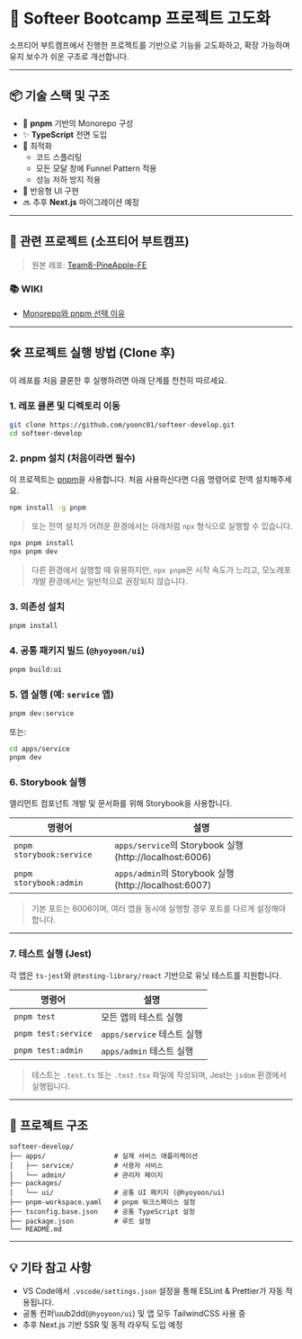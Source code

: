 # 🍍 Softeer Bootcamp 프로젝트 고도화

소프티어 부트캠프에서 진행한 프로젝트를 기반으로 기능을 고도화하고, 확장 가능하며 유지 보수가 쉬운 구조로 개선합니다.

---

## 📦 기술 스택 및 구조

- 🧶 **pnpm** 기반의 Monorepo 구성
- ✨ **TypeScript** 전면 도입
- 🚀 최적화
  - 코드 스플리팅
  - 모든 모달 창에 Funnel Pattern 적용
  - 성능 저하 방지 적용
- 📱 반응형 UI 구현
- 🔜 추후 **Next.js** 마이그레이션 예정

---

## 🧹 관련 프로젝트 (소프티어 부트캠프)

> 원본 레포: [Team8-PineApple-FE](https://github.com/softeerbootcamp4th/Team8-PineApple-FE)

### 📚 WIKI

- [Monorepo와 pnpm 선택 이유](https://github.com/yoonc01/softeer-develop/wiki/%EB%AA%A8%EB%85%B8%EB%A0%88%ED%8F%AC%EC%99%80-pnpm-%EC%84%A0%ED%83%9D-%EB%B0%B0%EA%B2%BD)

---

## 🛠️ 프로젝트 실행 방법 (Clone 후)

이 레포를 처음 클론한 후 실행하려면 아래 단계를 천천히 따르세요.

### 1. 레포 클론 및 디렉토리 이동

```bash
git clone https://github.com/yoonc01/softeer-develop.git
cd softeer-develop
```

### 2. pnpm 설치 (처음이라면 필수)

이 프로젝트는 [pnpm](https://pnpm.io/)을 사용합니다. 처음 사용하신다면 다음 명령어로 전역 설치해주세요.

```bash
npm install -g pnpm
```

> 또는 전역 설치가 어려운 환경에서는 아래처럼 `npx` 형식으로 실행할 수 있습니다.

```bash
npx pnpm install
npx pnpm dev
```

> 다른 환경에서 실행할 때 유용하지만, `npx pnpm`은 시작 속도가 느리고, 모노레포 개발 환경에서는 일반적으로 권장되지 않습니다.

### 3. 의존성 설치

```bash
pnpm install
```

### 4. 공통 패키지 빌드 (`@hyoyoon/ui`)

```bash
pnpm build:ui
```

### 5. 앱 실행 (예: `service` 앱)

```bash
pnpm dev:service
```

또는:

```bash
cd apps/service
pnpm dev
```

### 6. Storybook 실행

엘리먼트 컴포넌트 개발 및 문서화를 위해 Storybook을 사용합니다.

| 명령어                   | 설명                                                    |
| ------------------------ | ------------------------------------------------------- |
| `pnpm storybook:service` | `apps/service`의 Storybook 실행 (http://localhost:6006) |
| `pnpm storybook:admin`   | `apps/admin`의 Storybook 실행 (http://localhost:6007)   |

> 기본 포트는 6006이며, 여러 앱을 동시에 실행할 경우 포트를 다르게 설정해야 합니다.

---

### 7. 테스트 실행 (Jest)

각 앱은 `ts-jest`와 `@testing-library/react` 기반으로 유닛 테스트를 지원합니다.

| 명령어              | 설명                       |
| ------------------- | -------------------------- |
| `pnpm test`         | 모든 앱의 테스트 실행      |
| `pnpm test:service` | `apps/service` 테스트 실행 |
| `pnpm test:admin`   | `apps/admin` 테스트 실행   |

> 테스트는 `.test.ts` 또는 `.test.tsx` 파일에 작성되며, Jest는 `jsdom` 환경에서 실행됩니다.

---

## 📁 프로젝트 구조

```
softeer-develop/
├── apps/                 # 실제 서비스 애플리케이션
│   ├── service/          # 사용자 서비스
│   └── admin/            # 관리자 페이지
├── packages/
│   └── ui/               # 공통 UI 패키지 (@hyoyoon/ui)
├── pnpm-workspace.yaml   # pnpm 워크스페이스 설정
├── tsconfig.base.json    # 공통 TypeScript 설정
├── package.json          # 루트 설정
└── README.md
```

---

## 💡 기타 참고 사항

- VS Code에서 `.vscode/settings.json` 설정을 통해 ESLint & Prettier가 자동 적용됩니다.
- 공통 컨퍼\uub2dd(`@hyoyoon/ui`) 및 앱 모두 TailwindCSS 사용 중
- 추후 Next.js 기반 SSR 및 동적 라우틱 도입 예정
